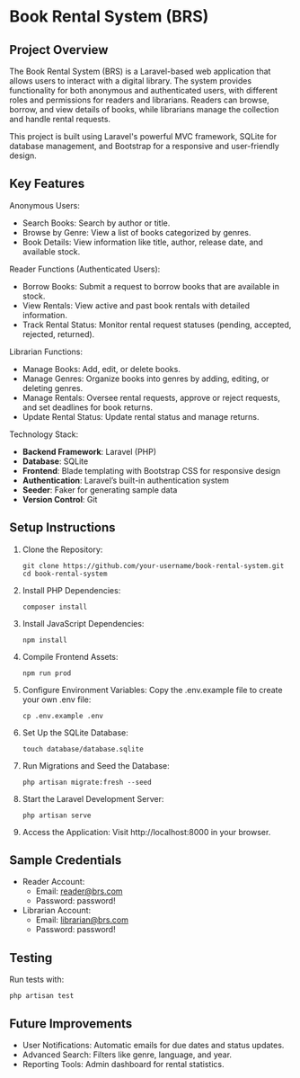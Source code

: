 
Book Rental System (BRS)
========================

Project Overview
----------------
The Book Rental System (BRS) is a Laravel-based web application that allows users to interact with a digital library. The system provides functionality for both anonymous and authenticated users, with different roles and permissions for readers and librarians. Readers can browse, borrow, and view details of books, while librarians manage the collection and handle rental requests.

This project is built using Laravel's powerful MVC framework, SQLite for database management, and Bootstrap for a responsive and user-friendly design.

Key Features
------------
Anonymous Users:
- Search Books: Search by author or title.
- Browse by Genre: View a list of books categorized by genres.
- Book Details: View information like title, author, release date, and available stock.

Reader Functions (Authenticated Users):
- Borrow Books: Submit a request to borrow books that are available in stock.
- View Rentals: View active and past book rentals with detailed information.
- Track Rental Status: Monitor rental request statuses (pending, accepted, rejected, returned).

Librarian Functions:
- Manage Books: Add, edit, or delete books.
- Manage Genres: Organize books into genres by adding, editing, or deleting genres.
- Manage Rentals: Oversee rental requests, approve or reject requests, and set deadlines for book returns.
- Update Rental Status: Update rental status and manage returns.

Technology Stack:
- **Backend Framework**: Laravel (PHP)
- **Database**: SQLite
- **Frontend**: Blade templating with Bootstrap CSS for responsive design
- **Authentication**: Laravel’s built-in authentication system
- **Seeder**: Faker for generating sample data
- **Version Control**: Git

Setup Instructions
------------------
1. Clone the Repository:
   ```
   git clone https://github.com/your-username/book-rental-system.git
   cd book-rental-system
   ```

2. Install PHP Dependencies:
   ```
   composer install
   ```

3. Install JavaScript Dependencies:
   ```
   npm install
   ```

4. Compile Frontend Assets:
   ```
   npm run prod
   ```

5. Configure Environment Variables:
   Copy the .env.example file to create your own .env file:
   ```
   cp .env.example .env
   ```

6. Set Up the SQLite Database:
   ```
   touch database/database.sqlite
   ```

7. Run Migrations and Seed the Database:
   ```
   php artisan migrate:fresh --seed
   ```

8. Start the Laravel Development Server:
   ```
   php artisan serve
   ```

9. Access the Application:
   Visit http://localhost:8000 in your browser.

Sample Credentials
------------------
- Reader Account:
  - Email: reader@brs.com
  - Password: password!
- Librarian Account:
  - Email: librarian@brs.com
  - Password: password!


Testing
-------
Run tests with:
```
php artisan test
```

Future Improvements
-------------------
- User Notifications: Automatic emails for due dates and status updates.
- Advanced Search: Filters like genre, language, and year.
- Reporting Tools: Admin dashboard for rental statistics.
